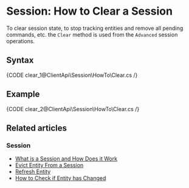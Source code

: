 # Session: How to Clear a Session

To clear session state, to stop tracking entities and remove all pending commands, etc. the `Clear` method is used from the `Advanced` session operations.

## Syntax

{CODE clear_1@ClientApi\Session\HowTo\Clear.cs /}

## Example

{CODE clear_2@ClientApi\Session\HowTo\Clear.cs /}

## Related articles

### Session

- [What is a Session and How Does it Work](../../../client-api/session/what-is-a-session-and-how-does-it-work)
- [Evict Entity From a Session](../../../client-api/session/how-to/evict-entity-from-a-session)
- [Refresh Entity](../../../client-api/session/how-to/refresh-entity)
- [How to Check if Entity has Changed](../../../client-api/session/how-to/check-if-entity-has-changed)
